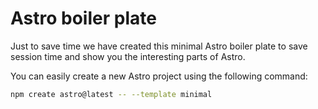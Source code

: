 # Astro boiler plate

Just to save time we have created this minimal Astro boiler plate to save session time and show you the interesting parts of Astro.

You can easily create a new Astro project using the following command:

```sh
npm create astro@latest -- --template minimal
```
